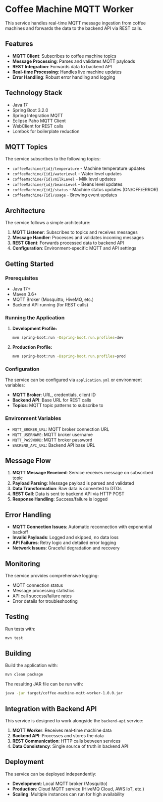 # Coffee Machine MQTT Worker

This service handles real-time MQTT message ingestion from coffee machines and forwards the data to the backend API via REST calls.

## Features

- **MQTT Client**: Subscribes to coffee machine topics
- **Message Processing**: Parses and validates MQTT payloads
- **REST Integration**: Forwards data to backend API
- **Real-time Processing**: Handles live machine updates
- **Error Handling**: Robust error handling and logging

## Technology Stack

- Java 17
- Spring Boot 3.2.0
- Spring Integration MQTT
- Eclipse Paho MQTT Client
- WebClient for REST calls
- Lombok for boilerplate reduction

## MQTT Topics

The service subscribes to the following topics:

- `coffeeMachine/{id}/temperature` - Machine temperature updates
- `coffeeMachine/{id}/waterLevel` - Water level updates
- `coffeeMachine/{id}/milkLevel` - Milk level updates
- `coffeeMachine/{id}/beansLevel` - Beans level updates
- `coffeeMachine/{id}/status` - Machine status updates (ON/OFF/ERROR)
- `coffeeMachine/{id}/usage` - Brewing event updates

## Architecture

The service follows a simple architecture:

1. **MQTT Listener**: Subscribes to topics and receives messages
2. **Message Handler**: Processes and validates incoming messages
3. **REST Client**: Forwards processed data to backend API
4. **Configuration**: Environment-specific MQTT and API settings

## Getting Started

### Prerequisites

- Java 17+
- Maven 3.6+
- MQTT Broker (Mosquitto, HiveMQ, etc.)
- Backend API running (for REST calls)

### Running the Application

1. **Development Profile:**
   ```bash
   mvn spring-boot:run -Dspring-boot.run.profiles=dev
   ```

2. **Production Profile:**
   ```bash
   mvn spring-boot:run -Dspring-boot.run.profiles=prod
   ```

### Configuration

The service can be configured via `application.yml` or environment variables:

- **MQTT Broker**: URL, credentials, client ID
- **Backend API**: Base URL for REST calls
- **Topics**: MQTT topic patterns to subscribe to

### Environment Variables

- `MQTT_BROKER_URL`: MQTT broker connection URL
- `MQTT_USERNAME`: MQTT broker username
- `MQTT_PASSWORD`: MQTT broker password
- `BACKEND_API_URL`: Backend API base URL

## Message Flow

1. **MQTT Message Received**: Service receives message on subscribed topic
2. **Payload Parsing**: Message payload is parsed and validated
3. **Data Transformation**: Raw data is converted to DTOs
4. **REST Call**: Data is sent to backend API via HTTP POST
5. **Response Handling**: Success/failure is logged

## Error Handling

- **MQTT Connection Issues**: Automatic reconnection with exponential backoff
- **Invalid Payloads**: Logged and skipped, no data loss
- **API Failures**: Retry logic and detailed error logging
- **Network Issues**: Graceful degradation and recovery

## Monitoring

The service provides comprehensive logging:

- MQTT connection status
- Message processing statistics
- API call success/failure rates
- Error details for troubleshooting

## Testing

Run tests with:
```bash
mvn test
```

## Building

Build the application with:
```bash
mvn clean package
```

The resulting JAR file can be run with:
```bash
java -jar target/coffee-machine-mqtt-worker-1.0.0.jar
```

## Integration with Backend API

This service is designed to work alongside the `backend-api` service:

1. **MQTT Worker**: Receives real-time machine data
2. **Backend API**: Processes and stores the data
3. **REST Communication**: HTTP calls between services
4. **Data Consistency**: Single source of truth in backend API

## Deployment

The service can be deployed independently:

- **Development**: Local MQTT broker (Mosquitto)
- **Production**: Cloud MQTT service (HiveMQ Cloud, AWS IoT, etc.)
- **Scaling**: Multiple instances can run for high availability